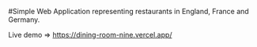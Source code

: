 #Simple Web Application representing restaurants in England, France and Germany.

Live demo => https://dining-room-nine.vercel.app/
